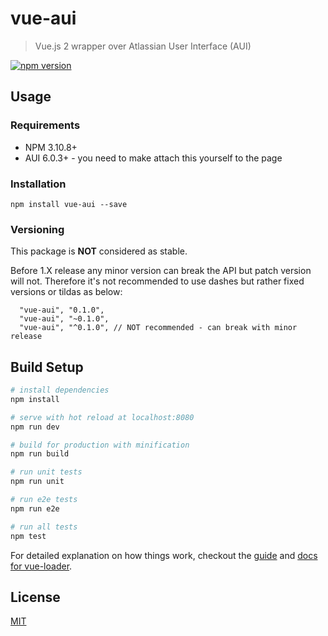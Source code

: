 # vue-aui

> Vue.js 2 wrapper over Atlassian User Interface (AUI)

[![npm version](https://badge.fury.io/js/vue-aui.svg)](https://badge.fury.io/js/vue-aui)

## Usage

### Requirements

* NPM 3.10.8+
* AUI 6.0.3+ - you need to make attach this yourself to the page

### Installation

```
npm install vue-aui --save
```

### Versioning
This package is **NOT** considered as stable. 

Before 1.X release any minor version can break the API but patch version will not.
Therefore it's not recommended to use dashes but rather fixed versions or tildas as below:

```
  "vue-aui", "0.1.0",
  "vue-aui", "~0.1.0",
  "vue-aui", "^0.1.0", // NOT recommended - can break with minor release
```

## Build Setup

``` bash
# install dependencies
npm install

# serve with hot reload at localhost:8080
npm run dev

# build for production with minification
npm run build

# run unit tests
npm run unit

# run e2e tests
npm run e2e

# run all tests
npm test
```

For detailed explanation on how things work, checkout the [guide](http://vuejs-templates.github.io/webpack/) and [docs for vue-loader](http://vuejs.github.io/vue-loader).

## License
[MIT](LICENSE.md)
